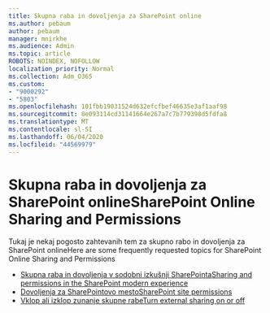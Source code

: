 ```yaml
---
title: Skupna raba in dovoljenja za SharePoint online
ms.author: pebaum
author: pebaum
manager: mnirkhe
ms.audience: Admin
ms.topic: article
ROBOTS: NOINDEX, NOFOLLOW
localization_priority: Normal
ms.collection: Adm_O365
ms.custom:
- "9000292"
- "5803"
ms.openlocfilehash: 101fbb19031524d632efcfbef46635e3af1aaf98
ms.sourcegitcommit: 8e093114cd31141664e267a7c7b779398d5fdfa8
ms.translationtype: MT
ms.contentlocale: sl-SI
ms.lasthandoff: 06/04/2020
ms.locfileid: "44569979"
---
```

# <a name="sharepoint-online-sharing-and-permissions"></a><span data-ttu-id="5b19c-102">Skupna raba in dovoljenja za SharePoint online</span><span class="sxs-lookup"><span data-stu-id="5b19c-102">SharePoint Online Sharing and Permissions</span></span>

<span data-ttu-id="5b19c-103">Tukaj je nekaj pogosto zahtevanih tem za skupno rabo in dovoljenja za SharePoint online</span><span class="sxs-lookup"><span data-stu-id="5b19c-103">Here are some frequently requested topics for SharePoint Online Sharing and Permissions</span></span>

- [<span data-ttu-id="5b19c-104">Skupna raba in dovoljenja v sodobni izkušnji SharePointa</span><span class="sxs-lookup"><span data-stu-id="5b19c-104">Sharing and permissions in the SharePoint modern experience</span></span>](https://docs.microsoft.com/sharepoint/modern-experience-sharing-permissions)
- [<span data-ttu-id="5b19c-105">Dovoljenja za SharePointovo mesto</span><span class="sxs-lookup"><span data-stu-id="5b19c-105">SharePoint site permissions</span></span>](https://docs.microsoft.com/sharepoint/customize-sharepoint-site-permissions)
- [<span data-ttu-id="5b19c-106">Vklop ali izklop zunanje skupne rabe</span><span class="sxs-lookup"><span data-stu-id="5b19c-106">Turn external sharing on or off</span></span>](https://docs.microsoft.com/sharepoint/turn-external-sharing-on-or-off)
